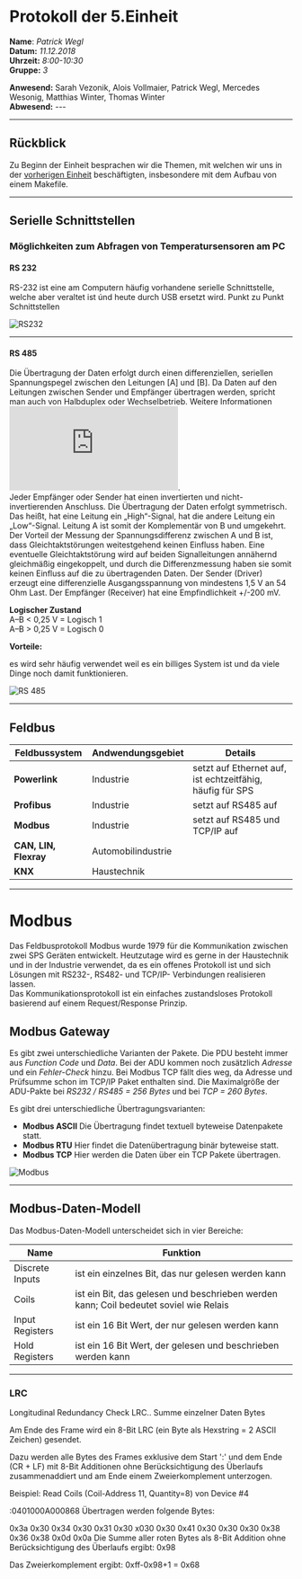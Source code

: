# Protokoll der 5.Einheit   
  
  
  
  **Name**:  *Patrick Wegl*  
  **Datum:** *11.12.2018*  
  **Uhrzeit:** *8:00-10:30*  
  **Gruppe:** *3*  
  
   
    
 **Anwesend:** Sarah Vezonik, Alois Vollmaier, Patrick Wegl, Mercedes Wesonig, Matthias Winter, Thomas Winter  
  **Abwesend:** ---  

***********************************************************************************************************************************  
## Rückblick

Zu Beginn der Einheit besprachen wir die Themen, mit welchen wir uns in der [vorherigen Einheit](https://github.com/wegpam14/Protokoll-4)
beschäftigten, insbesondere mit dem Aufbau von einem Makefile.

*********************************************************************************************************************************** 
## Serielle Schnittstellen  

### Möglichkeiten zum Abfragen von Temperatursensoren am PC
 
 #### RS 232  

RS-232 ist eine am Computern häufig vorhandene serielle Schnittstelle, welche aber veraltet ist únd heute durch USB ersetzt wird.
 Punkt zu Punkt Schnittstellen

![RS232](https://s15.directupload.net/images/181217/3o5zo3gk.png)    
 
 ***********************************************************************************************************************************  
  
#### RS 485



Die Übertragung der Daten erfolgt durch einen differenziellen, seriellen Spannungspegel zwischen den Leitungen [A] und [B]. Da Daten auf den Leitungen zwischen Sender und Empfänger übertragen werden, spricht man auch von Halbduplex oder Wechselbetrieb. Weitere Informationen ![hier](https://www.janitza.de/kommunikation-ueber-die-rs485-schnittstelle.html).  
Jeder Empfänger oder Sender hat einen invertierten und nicht-invertierenden Anschluss. Die Übertragung der Daten erfolgt symmetrisch. Das heißt, hat eine Leitung ein „High“-Signal, 
hat die andere Leitung ein „Low“-Signal. Leitung A ist somit der Komplementär von B und umgekehrt. Der Vorteil der Messung der Spannungsdifferenz zwischen A und B ist, dass Gleichtaktstörungen weitestgehend keinen Einfluss haben. Eine eventuelle Gleichtaktstörung wird auf beiden Signalleitungen annähernd gleichmäßig eingekoppelt, und durch die Differenzmessung haben sie somit keinen Einfluss auf die zu übertragenden Daten. Der Sender (Driver) erzeugt eine differenzielle Ausgangsspannung von mindestens 1,5 V an 54 Ohm Last. Der Empfänger (Receiver) hat eine Empfindlichkeit +/-200 mV.
 
 **Logischer Zustand**  
 A–B < 0,25 V = Logisch 1  
A–B > 0,25 V = Logisch 0  

**Vorteile:**
 
 es wird sehr häufig verwendet weil es ein billiges System ist und da viele Dinge noch damit funktionieren.



![RS 485 ](https://s15.directupload.net/images/181217/qyarhalw.png)    

***********************************************************************************************************************************
## Feldbus
Feldbussystem | Andwendungsgebiet | Details  
------------- | ----------------- | -----  
**Powerlink** | Industrie | setzt auf Ethernet auf, ist echtzeitfähig, häufig für SPS  
**Profibus** | Industrie | setzt auf RS485 auf  
**Modbus** | Industrie | setzt auf RS485 und TCP/IP auf   
**CAN, LIN, Flexray** | Automobilindustrie | 
**KNX** | Haustechnik |  

***********************************************************************************************************************************   

# Modbus  
Das Feldbusprotokoll Modbus wurde 1979 für die Kommunikation zwischen zwei SPS Geräten entwickelt. Heutzutage wird es gerne in der Haustechnik und in der Industrie verwendet, da es ein offenes Protokoll ist und sich Lösungen mit RS232-, RS482- und TCP/IP- Verbindungen realisieren lassen.  
Das Kommunikationsprotokoll ist ein einfaches zustandsloses Protokoll basierend auf einem Request/Response Prinzip.  
 
## Modbus Gateway  

Es gibt zwei unterschiedliche Varianten der Pakete. Die PDU besteht immer aus *Function Code* und *Data*. Bei der ADU kommen noch zusätzlich *Adresse* und ein *Fehler-Check* hinzu. 
Bei Modbus TCP fällt dies weg, da Adresse und Prüfsumme schon im TCP/IP Paket enthalten sind. Die Maximalgröße der ADU-Pakte bei *RS232 / RS485 = 256 Bytes* und bei *TCP = 260 Bytes*.

Es gibt drei unterschiedliche Übertragungsvarianten:  
* **Modbus ASCII** Die Übertragung findet textuell byteweise Datenpakete statt.   
* **Modbus RTU** Hier findet die Datenübertragung binär byteweise statt.  
* **Modbus TCP** Hier werden die Daten über ein TCP Pakete übertragen.    

![Modbus](https://www.sma.de/fileadmin/content/global/Partner/Images/partner/sma_developer/modbus-request-response-tcp-ip.png)

***********************************************************************************************************************************

## Modbus-Daten-Modell  
Das Modbus-Daten-Modell unterscheidet sich in vier Bereiche:    

Name | Funktion  
---- | --------   
Discrete Inputs |  ist ein einzelnes Bit, das nur gelesen werden kann  
Coils |  ist ein Bit, das gelesen und beschrieben werden kann; Coil bedeutet soviel wie Relais  
Input Registers |  ist ein 16 Bit Wert, der nur gelesen werden kann  
Hold Registers |  ist ein 16 Bit Wert, der gelesen und beschrieben werden kann    

***********************************************************************************************************************************

### LRC

Longitudinal Redundancy Check LRC.. Summe einzelner Daten Bytes  


Am Ende des Frame wird ein 8-Bit LRC (ein Byte als Hexstring = 2 ASCII Zeichen) gesendet.

Dazu werden alle Bytes des Frames exklusive dem Start ':' und dem Ende (CR + LF) mit 8-Bit Additionen ohne Berücksichtigung des Überlaufs zusammenaddiert und am Ende einem Zweierkomplement unterzogen.

Beispiel: Read Coils (Coil-Address 11, Quantity=8) von Device #4

:0401000A000868<CR><LF>
Übertragen werden folgende Bytes:

0x3a 0x30 0x34 0x30 0x31 0x30 x030 0x30 0x41 0x30 0x30 0x30 0x38 0x36 0x38 0x0d 0x0a
Die Summe aller roten Bytes als 8-Bit Addition ohne  Berücksichtigung des Überlaufs ergibt: 0x98

Das Zweierkomplement ergibt: 0xff-0x98+1 = 0x68


  
